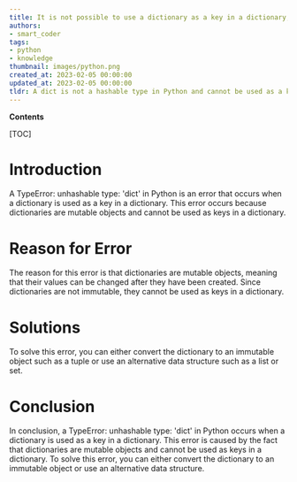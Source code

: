 ```yaml
---
title: It is not possible to use a dictionary as a key in a dictionary, as dictionaries are mutable and therefore cannot be hashed
authors:
- smart_coder
tags:
- python
- knowledge
thumbnail: images/python.png
created_at: 2023-02-05 00:00:00
updated_at: 2023-02-05 00:00:00
tldr: A dict is not a hashable type in Python and cannot be used as a key in a dictionary.
---
```


**Contents**

[TOC]

# Introduction
A TypeError: unhashable type: 'dict' in Python is an error that occurs when a dictionary is used as a key in a dictionary. This error occurs because dictionaries are mutable objects and cannot be used as keys in a dictionary.

# Reason for Error
The reason for this error is that dictionaries are mutable objects, meaning that their values can be changed after they have been created. Since dictionaries are not immutable, they cannot be used as keys in a dictionary.

# Solutions
To solve this error, you can either convert the dictionary to an immutable object such as a tuple or use an alternative data structure such as a list or set.

# Conclusion
In conclusion, a TypeError: unhashable type: 'dict' in Python occurs when a dictionary is used as a key in a dictionary. This error is caused by the fact that dictionaries are mutable objects and cannot be used as keys in a dictionary. To solve this error, you can either convert the dictionary to an immutable object or use an alternative data structure.
